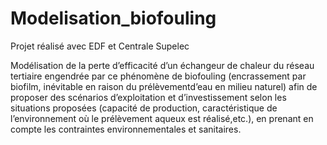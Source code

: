 # Modelisation_biofouling
Projet réalisé avec EDF et Centrale Supelec

Modélisation de la perte d’efficacité d’un  échangeur de chaleur du réseau tertiaire engendrée par ce phénomène de biofouling (encrassement par biofilm, inévitable en raison du prélèvementd’eau en milieu naturel) afin de proposer des scénarios d’exploitation et d’investissement selon les situations proposées (capacité de production, caractéristique de l’environnement où le prélèvement aqueux est réalisé,etc.), en prenant en compte les contraintes environnementales et sanitaires.
